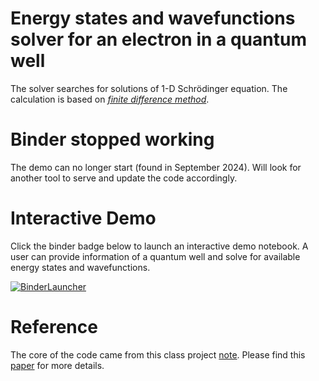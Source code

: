 # Energy states and wavefunctions solver for an electron in a quantum well
The solver searches for solutions of 1-D Schrödinger equation.
The calculation is based on [*finite difference method*](https://en.wikipedia.org/wiki/Finite_difference_method).


# Binder stopped working
The demo can no longer start (found in September 2024). Will look for another tool to serve and update the code accordingly.


# Interactive Demo
Click the binder badge below to launch an interactive demo notebook. A user can provide information of a quantum well and solve for available energy states and wavefunctions.

[![BinderLauncher](https://mybinder.org/badge_logo.svg)](https://mybinder.org/v2/gh/clumdee/quantum_well_solver/master?urlpath=tree/QW_solver.ipynb)


# Reference
The core of the code came from this class project [note](https://clumdee.github.io/talks/talks-pdf/2010-05-XX_ClassProject_NumerModelRectQD.pdf).
Please find this [paper](https://github.com/clumdee/quantum_well_solver/blob/master/1990_JAP_Schrodinger-Poisson.pdf) for more details.
